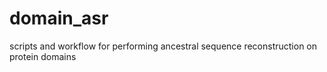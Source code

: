 # domain_asr
scripts and workflow for performing ancestral sequence reconstruction on protein domains
